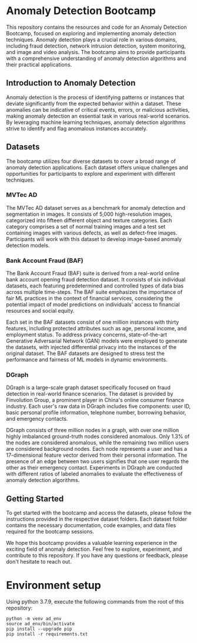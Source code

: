 # Anomaly Detection Bootcamp

This repository contains the resources and code for an Anomaly Detection Bootcamp, focused on exploring and implementing anomaly detection techniques. Anomaly detection plays a crucial role in various domains, including fraud detection, network intrusion detection, system monitoring, and image and video analysis. The bootcamp aims to provide participants with a comprehensive understanding of anomaly detection algorithms and their practical applications.

## Introduction to Anomaly Detection

Anomaly detection is the process of identifying patterns or instances that deviate significantly from the expected behavior within a dataset. These anomalies can be indicative of critical events, errors, or malicious activities, making anomaly detection an essential task in various real-world scenarios. By leveraging machine learning techniques, anomaly detection algorithms strive to identify and flag anomalous instances accurately.

## Datasets

The bootcamp utilizes four diverse datasets to cover a broad range of anomaly detection applications. Each dataset offers unique challenges and opportunities for participants to explore and experiment with different techniques.

### MVTec AD

The MVTec AD dataset serves as a benchmark for anomaly detection and segmentation in images. It consists of 5,000 high-resolution images, categorized into fifteen different object and texture categories. Each category comprises a set of normal training images and a test set containing images with various defects, as well as defect-free images. Participants will work with this dataset to develop image-based anomaly detection models.

### Bank Account Fraud (BAF)

The Bank Account Fraud (BAF) suite is derived from a real-world online bank account opening fraud detection dataset. It consists of six individual datasets, each featuring predetermined and controlled types of data bias across multiple time-steps. The BAF suite emphasizes the importance of fair ML practices in the context of financial services, considering the potential impact of model predictions on individuals' access to financial resources and social equity.

Each set in the BAF datasets consist of one million instances with thirty features, including protected attributes such as age, personal income, and employment status. To address privacy concerns, state-of-the-art Generative Adversarial Network (GAN) models were employed to generate the datasets, with injected differential privacy into the instances of the original dataset. The BAF datasets are designed to stress test the performance and fairness of ML models in dynamic environments.

### DGraph

DGraph is a large-scale graph dataset specifically focused on fraud detection in real-world finance scenarios. The dataset is provided by Finvolution Group, a prominent player in China's online consumer finance industry. Each user's raw data in DGraph includes five components: user ID, basic personal profile information, telephone number, borrowing behavior, and emergency contacts.

DGraph consists of three million nodes in a graph, with over one million highly imbalanced ground-truth nodes considered anomalous. Only 1.3% of the nodes are considered anomalous, while the remaining two million users are considered background nodes. Each node represents a user and has a 17-dimensional feature vector derived from their personal information. The presence of an edge between two users signifies that one user regards the other as their emergency contact. Experiments in DGraph are conducted with different ratios of labeled anomalies to evaluate the effectiveness of anomaly detection algorithms.

## Getting Started

To get started with the bootcamp and access the datasets, please follow the instructions provided in the respective dataset folders. Each dataset folder contains the necessary documentation, code examples, and data files required for the bootcamp sessions.

We hope this bootcamp provides a valuable learning experience in the exciting field of anomaly detection. Feel free to explore, experiment, and contribute to this repository. If you have any questions or feedback, please don't hesitate to reach out.


# Environment setup

Using python 3.7.9, execute the following commands from the root of this repository: 
```
python -m venv ad_env
source ad_env/bin/activate
pip install --upgrade pip
pip install -r requirements.txt
```
